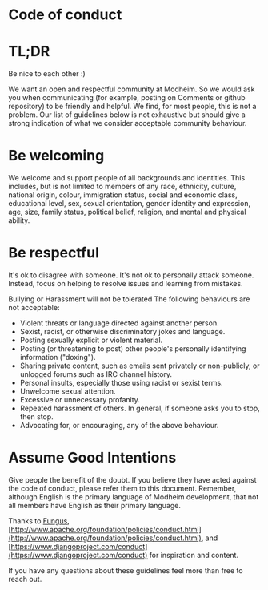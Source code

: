 # Code of conduct

# TL;DR #
Be nice to each other :)

We want an open and respectful community at Modheim. So we would ask you when communicating (for example, posting on Comments or github repository) to be friendly and helpful. We find, for most people, this is not a problem. Our list of guidelines below is not exhaustive but should give a strong indication of what we consider acceptable community behaviour.

# Be welcoming #
We welcome and support people of all backgrounds and identities. This includes, but is not limited to members of any race, ethnicity, culture, national origin, colour, immigration status, social and economic class, educational level, sex, sexual orientation, gender identity and expression, age, size, family status, political belief, religion, and mental and physical ability.

# Be respectful #
It's ok to disagree with someone. It's not ok to personally attack someone. Instead, focus on helping to resolve issues and learning from mistakes.

Bullying or Harassment will not be tolerated
The following behaviours are not acceptable:

- Violent threats or language directed against another person.
- Sexist, racist, or otherwise discriminatory jokes and language.
- Posting sexually explicit or violent material.
- Posting (or threatening to post) other people's personally identifying information ("doxing").
- Sharing private content, such as emails sent privately or non-publicly, or unlogged forums such as IRC channel history.
- Personal insults, especially those using racist or sexist terms.
- Unwelcome sexual attention.
- Excessive or unnecessary profanity.
- Repeated harassment of others. In general, if someone asks you to stop, then stop.
- Advocating for, or encouraging, any of the above behaviour.

# Assume Good Intentions #
Give people the benefit of the doubt. If you believe they have acted against the code of conduct, please refer them to this document. Remember, although English is the primary language of Modheim development, that not all members have English as their primary language.

Thanks to [Fungus](https://github.com/snozbot/fungus/blob/master/CODE_OF_CONDUCT.md), [http://www.apache.org/foundation/policies/conduct.html](http://www.apache.org/foundation/policies/conduct.html), and [https://www.djangoproject.com/conduct](https://www.djangoproject.com/conduct) for inspiration and content.

If you have any questions about these guidelines feel more than free to reach out.
